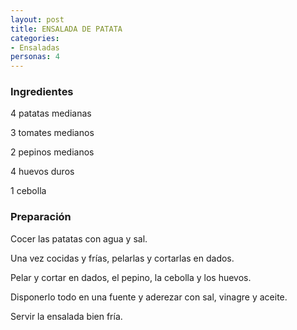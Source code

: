 ```yaml
---
layout: post
title: ENSALADA DE PATATA
categories:
- Ensaladas
personas: 4 
---
```

<h3>Ingredientes</h3>
4 patatas medianas

3 tomates medianos

2 pepinos medianos

4 huevos duros

1 cebolla

<h3>Preparación</h3>
Cocer las patatas con agua y sal.

Una vez cocidas y frías, pelarlas y cortarlas en dados.

Pelar y cortar en dados, el pepino, la cebolla y los huevos.

Disponerlo todo en una fuente y aderezar con sal, vinagre y aceite.

Servir la ensalada bien fría.